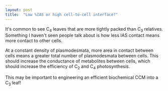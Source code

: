 ```yaml
---
layout: post
title:  "Low %IAS or high cell-to-cell interface?"
---
```


It's common to see C<sub>4</sub> leaves that are more tightly packed than C<sub>3</sub> relatives. Something I haven't seen people talk about is how less IAS contact means more contact to other cells.

At a constant density of plasmodesmata, more area in contact between cells means a greater total number of plasmodesmata between cells. This should increase the conductance of metabolites between cells, which should increase the efficiency of C<sub>2</sub> and C<sub>4</sub> photosynthesis.

This may be important to engineering an efficient biochemical CCM into a C<sub>3</sub> leaf!
